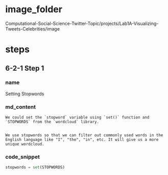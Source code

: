 # image_folder

Computational-Social-Science-Twitter-Topic/projects/Lab1A-Visualizing-Tweets-Celebrities/image
# steps
## 6-2-1 Step 1
### name
Setting Stopwords
### md_content
```
We could set the `stopword` variable using `set()` function and `STOPWORDS` from the `wordcloud` library.


We use stopwords so that we can filter out commonly used words in the English language like "I", "the", "in", etc. It will give us a more unique wordcloud.
```
### code_snippet
```python
stopwords = set(STOPWORDS)
```